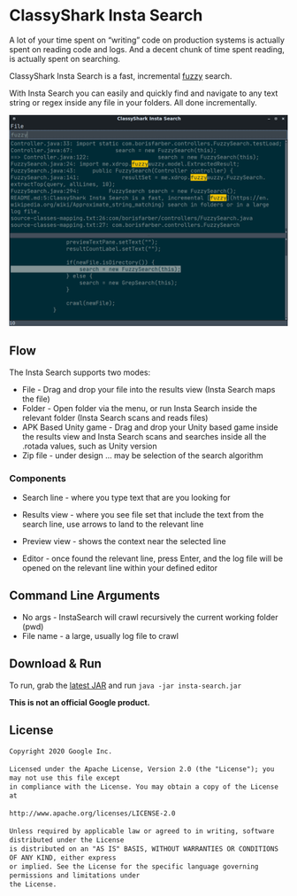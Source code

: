 # ClassyShark Insta Search

A lot of your time spent on “writing” code on production systems is actually spent on reading code and 
logs.  And a decent chunk of time spent reading, is actually spent on searching.

ClassyShark Insta Search is a fast, incremental [fuzzy](https://en.wikipedia.org/wiki/Approximate_string_matching) search.

With Insta Search you can easily and quickly find and navigate
to any text string or regex inside any file in your folders. All done
incrementally.

![Image of ClassySearch](https://github.com/borisf/insta-search/blob/master/images/InstaSearch.png)

## Flow
The Insta Search supports two modes: 

* File - Drag and drop your file into the results view (Insta Search maps the file)
* Folder - Open folder via the menu, or run Insta Search inside the relevant folder 
(Insta Search scans and reads files)
* APK Based Unity game - Drag and drop your Unity based game inside the results view and Insta Search scans 
and searches inside all the .rotada values, such as Unity version
* Zip file - under design ... may be selection of the search algorithm 

### Components
* Search line - where you type text that are you looking for

* Results view - where you see file set that include the text from
the search line, use arrows to land to the relevant line

* Preview view - shows the context near the selected line

* Editor - once found the relevant line, press Enter, and the log file 
will be opened on the relevant line within your defined
editor

## Command Line Arguments

* No args - InstaSearch will crawl recursively the current working folder (pwd) 
* File name - a large, usually log file to crawl

## Download & Run
To run, grab the [latest JAR](https://github.com/borisf/insta-search/releases)
and run `java -jar insta-search.jar`

**This is not an official Google product.**

## License

```
Copyright 2020 Google Inc.

Licensed under the Apache License, Version 2.0 (the "License"); you may not use this file except
in compliance with the License. You may obtain a copy of the License at

http://www.apache.org/licenses/LICENSE-2.0

Unless required by applicable law or agreed to in writing, software distributed under the License
is distributed on an "AS IS" BASIS, WITHOUT WARRANTIES OR CONDITIONS OF ANY KIND, either express
or implied. See the License for the specific language governing permissions and limitations under
the License.
```
